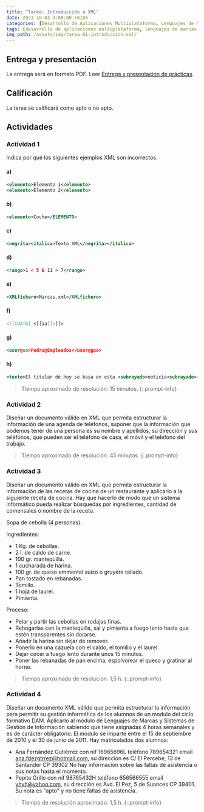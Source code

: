 ```yaml
---
title: "Tarea: Introducción a XML"
date: 2023-10-03 9:00:00 +0100
categories: [Desarrollo de Aplicaciones Multiplataforma, Lenguajes de Marcas y Sistemas de Gestión de Información]
tags: [desarrollo de aplicaciones multiplataforma, lenguajes de marcas y sistemas de gestión de información, administración de sistemas informáticos de red, desarrollo de aplicaciones web]
img_path: /assets/img/tarea-01-introduccion-xml/
---
```


## Entrega y presentación

La entrega será en formato PDF. Leer [Entrega y presentación de prácticas](/posts/entrega-presentacion-tareas/).

## Calificación

La tarea se calificará como apto o no apto.

## Actividades

### Actividad 1

Indica por qué  los siguientes ejemplos XML son incorrectos.

#### a)

```xml
<elemento>Elemento 1</elemento>
<elemento>Elemento 2</elemento>
```

#### b)

```xml
<elemento>Coche</ELEMENTO>
```

#### c)

```xml
<negrita><italica>Texto XML</negrita></italica>
```

#### d)

```xml
<rango>1 < 5 & 11 > 7</rango>
```

#### e)

```xml
<XMLfichero>Marcas.xml</XMLfichero>
```

#### f)

```xml
<![CDATA[ <[[aa]]>]]>
```

#### g)

```xml
<user@uo>Pedro@Empleados</user@guo>
```

#### h)

```xml
<texto>El titular de hoy se basa en esta <subrayado>noticia<subrayado></texto>
```

> Tiempo aproximado de resolución: 15 minutos.
{:.prompt-info}

### Actividad 2

Diseñar un documento válido en XML que permita estructurar la información de una agenda de teléfonos, suponer que la información que podemos tener de una persona es su nombre y apellidos, su dirección y sus teléfonos, que pueden ser el teléfono de casa, el móvil y el teléfono del trabajo.

> Tiempo aproximado de resolución: 45 minutos.
{:.prompt-info}

### Actividad 3

Diseñar un documento válido en XML que permita estructurar la información de las recetas de cocina de un restaurante y aplicarlo a la siguiente receta de cocina. Hay que hacerlo de modo que un sistema informático pueda realizar búsquedas por ingredientes, cantidad de comensales o nombre de la receta.

Sopa de cebolla (4 personas).

Ingredientes:

- 1 Kg. de cebollas.
- 2 l. de caldo de carne.
- 100 gr. mantequilla.
- 1 cucharada de harina.
- 100 gr. de queso emmental suizo o gruyére rallado.
- Pan tostado en rebanadas.
- Tomillo.
- 1 hoja de laurel.
- Pimienta.

Proceso:

- Pelar y partir las cebollas en rodajas finas.
- Rehogarlas con la mantequilla, sal y pimienta a fuego lento hasta que estén transparentes sin dorarse.
- Añadir la harina sin dejar de remover.
- Ponerlo en una cazuela con el caldo, el tomillo y el laurel.
- Dejar cocer a fuego lento durante unos 15 minutos.
- Poner las rebanadas de pan encima, espolvorear el queso y gratinar al horno.

> Tiempo aproximado de resolución: 1,5 h.
{:.prompt-info}

### Actividad 4

Diseñar un documento XML válido que permita estructurar la información para permitir su gestión informática de los alumnos de un modulo del ciclo formativo DAM. Aplicarlo al módulo de Lenguajes de Marcas y Sistemas de Gestión de Información sabiendo que tiene asignadas 4 horas semanales y es de carácter obligatorio. El modulo se imparte entre el 15 de septiembre de 2010 y el 30 de junio de 2011. Hay matriculados dos alumnos:

- Ana Fernández Gutiérrez con nif 16965696L teléfono 789654321 email <ana.fdezgtrrez@hotmail.com>, su dirección es C/ El Percebe, 13 de Santander CP 39302 No hay información sobre las faltas de asistencia o sus notas hasta el momento.
- Pepito Grillo con nif 98765432H teléfono 656566555 email <yhyh@yahoo.com>, su dirección es Avd. El Pez, 5 de Suances CP 39401. Su nota es "apto" y no tiene faltas de asistencia.

> Tiempo de resolución aproximado: 1,5 h.
{:.prompt-info}
